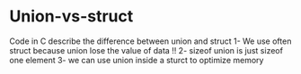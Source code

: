 # Union-vs-struct
Code in C describe the difference between union and struct
  1- We use often struct because union lose the value of data !!
  2- sizeof union is just sizeof one element
  3- we can use union inside a sturct to optimize memory
